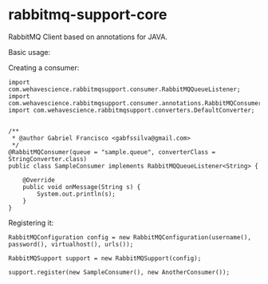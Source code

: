 rabbitmq-support-core
================

RabbitMQ Client based on annotations for JAVA.

Basic usage:

Creating a consumer:

```
import com.wehavescience.rabbitmqsupport.consumer.RabbitMQQueueListener;
import com.wehavescience.rabbitmqsupport.consumer.annotations.RabbitMQConsumer;
import com.wehavescience.rabbitmqsupport.converters.DefaultConverter;


/**
 * @author Gabriel Francisco <gabfssilva@gmail.com>
 */
@RabbitMQConsumer(queue = "sample.queue", converterClass = StringConverter.class)
public class SampleConsumer implements RabbitMQQueueListener<String> {

    @Override
    public void onMessage(String s) {
        System.out.println(s);
    }
}
```

Registering it:

```
RabbitMQConfiguration config = new RabbitMQConfiguration(username(), password(), virtualhost(), urls());

RabbitMQSupport support = new RabbitMQSupport(config);

support.register(new SampleConsumer(), new AnotherConsumer());
```
